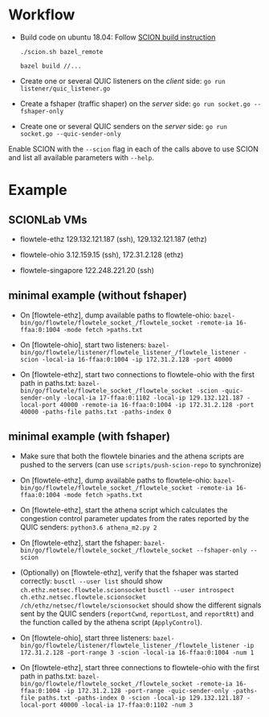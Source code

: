 # Workflow

- Build code on ubuntu 18.04:
  Follow [SCION build instruction](https://scion.docs.anapaya.net/en/latest/build/setup.html)

  `./scion.sh bazel_remote`

  `bazel build //...`

- Create one or several QUIC listeners on the *client* side:
  `go run listener/quic_listener.go`

- Create a fshaper (traffic shaper) on the *server* side:
  `go run socket.go --fshaper-only`

- Create one or several QUIC senders on the *server* side:
  `go run socket.go --quic-sender-only`

Enable SCION with the `--scion` flag in each of the calls above to use SCION and list all available parameters with `--help`.

# Example

## SCIONLab VMs

- flowtele-ethz 129.132.121.187 (ssh), 129.132.121.187 (ethz)

- flowtele-ohio 3.12.159.15 (ssh), 172.31.2.128 (ethz)

- flowtele-singapore 122.248.221.20 (ssh)

## minimal example (without fshaper)

- On [flowtele-ethz], dump available paths to flowtele-ohio:
  `bazel-bin/go/flowtele/flowtele_socket_/flowtele_socket -remote-ia 16-ffaa:0:1004 -mode fetch >paths.txt`

- On [flowtele-ohio], start two listeners:
  `bazel-bin/go/flowtele/listener/flowtele_listener_/flowtele_listener -scion -local-ia 16-ffaa:0:1004 -ip 172.31.2.128 -port 40000`

- On [flowtele-ethz], start two connections to flowtele-ohio with the first path in paths.txt:
  `bazel-bin/go/flowtele/flowtele_socket_/flowtele_socket -scion -quic-sender-only -local-ia 17-ffaa:0:1102 -local-ip 129.132.121.187 -local-port 40000 -remote-ia 16-ffaa:0:1004 -ip 172.31.2.128 -port 40000 -paths-file paths.txt -paths-index 0`

## minimal example (with fshaper)

- Make sure that both the flowtele binaries and the athena scripts are pushed to the servers (can use `scripts/push-scion-repo` to synchronize)

- On [flowtele-ethz], dump available paths to flowtele-ohio:
  `bazel-bin/go/flowtele/flowtele_socket_/flowtele_socket -remote-ia 16-ffaa:0:1004 -mode fetch >paths.txt`

- On [flowtele-ethz], start the athena script which calculates the congestion control parameter updates from the rates reported by the QUIC senders:
  `python3.6 athena_m2.py 2`

- On [flowtele-ethz], start the fshaper:
  `bazel-bin/go/flowtele/flowtele_socket_/flowtele_socket --fshaper-only --scion`

- (Optionally) on [flowtele-ethz], verify that the fshaper was started correctly:
  `busctl --user list` should show `ch.ethz.netsec.flowtele.scionsocket`
  `busctl --user introspect ch.ethz.netsec.flowtele.scionsocket /ch/ethz/netsec/flowtele/scionsocket` should show the different signals sent by the QUIC senders (`reportCwnd`, `reportLost`, and `reportRtt`) and the function called by the athena script (`ApplyControl`).

- On [flowtele-ohio], start three listeners:
  `bazel-bin/go/flowtele/listener/flowtele_listener_/flowtele_listener -ip 172.31.2.128 -port-range 3 -scion -local-ia 16-ffaa:0:1004 -num 1`

- On [flowtele-ethz], start three connections to flowtele-ohio with the first path in paths.txt:
  `bazel-bin/go/flowtele/flowtele_socket_/flowtele_socket -remote-ia 16-ffaa:0:1004 -ip 172.31.2.128 -port-range -quic-sender-only -paths-file paths.txt -paths-index 0 -scion -local-ip 129.132.121.187 -local-port 40000 -local-ia 17-ffaa:0:1102 -num 3`
